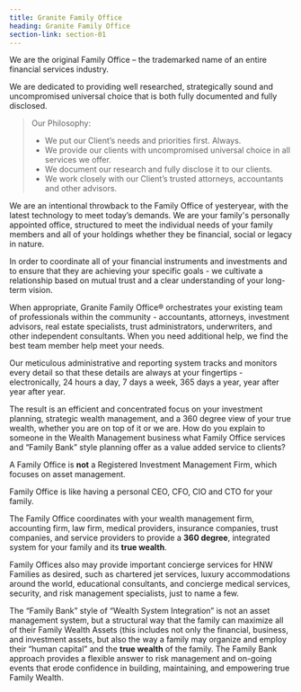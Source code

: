 ```yaml
---
title: Granite Family Office
heading: Granite Family Office
section-link: section-01
---
```


We are the original Family Office – the trademarked name of an entire financial services industry.

We are dedicated to providing well researched, strategically sound and uncompromised universal choice that is both fully documented and fully disclosed.

> Our Philosophy:
> 
> - We put our Client’s needs and priorities first. Always.
> - We provide our clients with uncompromised universal choice in all services we offer.
> - We document our research and fully disclose it to our clients.
> - We work closely with our Client’s trusted attorneys, accountants and other advisors.

We are an intentional throwback to the Family Office of yesteryear, with the latest technology to meet today’s demands. We are your family's personally appointed office, structured to meet the individual needs of your family members and all of your holdings whether they be financial, social or legacy in nature.

In order to coordinate all of your financial instruments and investments and to ensure that they are achieving your specific goals - we cultivate a relationship based on mutual trust and a clear understanding of your long-term vision.

When appropriate, Granite Family Office® orchestrates your existing team of professionals within the community - accountants, attorneys, investment advisors, real estate specialists, trust administrators, underwriters, and other independent consultants. When you need additional help, we find the best team member help meet your needs.

Our meticulous administrative and reporting system tracks and monitors every detail so that these details are always at your fingertips - electronically, 24 hours a day, 7 days a week, 365 days a year, year after year after year.

The result is an efficient and concentrated focus on your investment planning, strategic wealth management, and a 360 degree view of your true wealth, whether you are on top of it or we are. How do you explain to someone in the Wealth Management business what Family Office services and “Family Bank” style planning offer as a value added service to clients?

A Family Office is **not** a Registered Investment Management Firm, which focuses on asset management.

Family Office is like having a personal CEO, CFO, CIO and CTO for your family. 

The Family Office coordinates with your wealth management firm, accounting firm, law firm, medical providers, insurance companies, trust companies, and service providers to provide a **360 degree**, integrated system for your family and its **true wealth**.

Family Offices also may provide important concierge services for HNW Families as desired, such as chartered jet services, luxury accommodations around the world, educational consultants, and concierge medical services, security, and risk management specialists, just to name a few.

The “Family Bank” style of “Wealth System Integration” is not an asset management system, but a structural way that the family can maximize all of their Family Wealth Assets (this includes not only the financial, business, and investment assets, but also the way a family may organize and employ their “human capital” and the **true wealth** of the family. The Family Bank approach provides a flexible answer to risk management and on-going events that erode confidence in building, maintaining, and empowering true Family Wealth.

